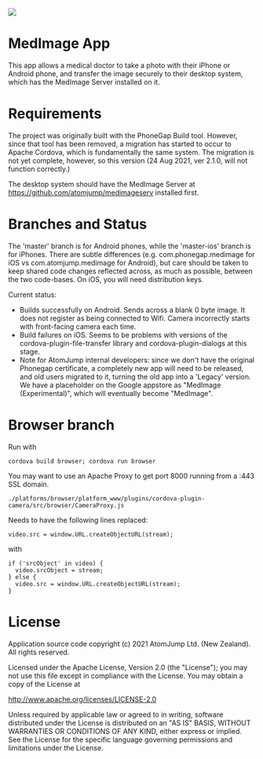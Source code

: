 <img src="http://medimage.co.nz/wp-content/uploads/2018/04/icon-60.png">

# MedImage App

This app allows a medical doctor to take a photo with their iPhone or Android phone, and transfer the image
securely to their desktop system, which has the MedImage Server installed on it.

# Requirements

The project was originally built with the PhoneGap Build tool.
However, since that tool has been removed, a migration has started to occur
to Apache Cordova, which is fundamentally the same system. The migration
is not yet complete, however, so this version (24 Aug 2021, ver 2.1.0, will not function correctly.)

The desktop system should have the MedImage Server at https://github.com/atomjump/medimageserv installed first.


# Branches and Status


The 'master' branch is for Android phones, while the 'master-ios' branch is for iPhones. There are subtle differences (e.g. com.phonegap.medimage for iOS vs com.atomjump.medimage for Android), but care should be taken to keep shared code changes reflected across, as much as possible, between the two code-bases.
On iOS, you will need distribution keys.

Current status:

* Builds successfully on Android. Sends across a blank 0 byte image. It does not register as being connected to Wifi. Camera incorrectly starts with front-facing camera each time.
* Build failures on iOS. Seems to be problems with versions of the cordova-plugin-file-transfer library and cordova-plugin-dialogs at this stage.
* Note for AtomJump internal developers: since we don't have the original Phonegap certificate, a completely new app will need to be released, and old users migrated to it, turning the old app into a 'Legacy' version. We have a placeholder on the Google appstore as "MedImage (Experimental)", which will eventually become "MedImage". 

# Browser branch

Run with 
```
cordova build browser; cordova run browser
```
You may want to use an Apache Proxy to get port 8000 running from a :443 SSL domain.

```
./platforms/browser/platform_www/plugins/cordova-plugin-camera/src/browser/CameraProxy.js
```
Needs to have the following lines replaced:
```
video.src = window.URL.createObjectURL(stream);
```

with 
```
if ('srcObject' in video) {
  video.srcObject = stream;
} else {
  video.src = window.URL.createObjectURL(stream);
}
```



# License

Application source code copyright (c) 2021 AtomJump Ltd. (New Zealand). All rights reserved.


Licensed under the Apache License, Version 2.0 (the "License");
you may not use this file except in compliance with the License.
You may obtain a copy of the License at

http://www.apache.org/licenses/LICENSE-2.0

Unless required by applicable law or agreed to in writing, software
distributed under the License is distributed on an "AS IS" BASIS,
WITHOUT WARRANTIES OR CONDITIONS OF ANY KIND, either express or implied.
See the License for the specific language governing permissions and
limitations under the License.



